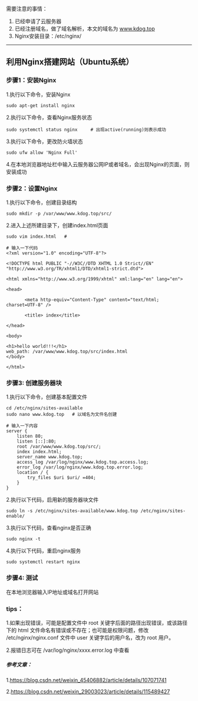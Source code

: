 需要注意的事情：
1. 已经申请了云服务器
2. 已经注册域名，做了域名解析，本文的域名为 www.kdog.top
3. Nginx安装目录：/etc/nginx/

---
## 利用Nginx搭建网站（Ubuntu系统）
### 步骤1：安装Nginx
1.执行以下命令，安装Nginx

```
sudo apt-get install nginx
```
2.执行以下命令，查看Nginx服务状态

```
sudo systemctl status nginx     # 出现active(running)则表示成功
```
3.执行以下命令，更改防火墙状态

```
sudo ufw allow 'Nginx Full'
```
4.在本地浏览器地址栏中输入云服务器公网IP或者域名，会出现Nginx的页面，则安装成功

### 步骤2：设置Nginx
1.执行以下命令，创建目录结构

```
sudo mkdir -p /var/www/www.kdog.top/src/
```
2.进入上述所建目录下，创建index.html页面

```
sudo vim index.html   # 
```

```
# 输入一下代码
<?xml version="1.0" encoding="UTF-8"?>
  
<!DOCTYPE html PUBLIC "-//W3C//DTD XHTML 1.0 Strict//EN" "http://www.w3.org/TR/xhtml1/DTD/xhtml1-strict.dtd">

<html xmlns="http://www.w3.org/1999/xhtml" xml:lang="en" lang="en">

<head>

       <meta http-equiv="Content-Type" content="text/html; charset=UTF-8" />

       <title> index</title>

</head>

<body>

<h1>hello world!!!</h1>
web_path: /var/www/www.kdog.top/src/index.html
</body>

</html>
```
### 步骤3: 创建服务器块
1.执行以下命令，创建基本配置文件

```
cd /etc/nginx/sites-available
sudo nano www.kdog.top   # 以域名为文件名创建
```

```
# 输入一下内容
server {
    listen 80;
    listen [::]:80;
    root /var/www/www.kdog.top/src/;
    index index.html;
    server_name www.kdog.top;
    access_log /var/log/nginx/www.kdog.top.access.log;
    error_log /var/log/nginx/www.kdog.top.error.log;
    location / {
        try_files $uri $uri/ =404;
    }
}
```
2.执行以下代码，启用新的服务器块文件

```
sudo ln -s /etc/nginx/sites-available/www.kdog.top /etc/nginx/sites-enable/
```
3.执行以下代码，查看nginx是否正确

```
sudo nginx -t
```
4.执行以下代码，重启nginx服务

```
sudo systemctl restart nginx
```

### 步骤4: 测试
在本地浏览器输入IP地址或域名打开网站

### tips：
1.如果出现错误，可能是配置文件中 root 关键字后面的路径出现错误，或该路径下的 html 文件命名有错误或不存在；也可能是权限问题，修改 /etc/nginx/nginx.conf 文件中 user 关键字后的用户名，改为 root 用户。

2.报错日志可在 /var/log/nginx/xxxx.error.log 中查看

##### 参考文章：
1.https://blog.csdn.net/weixin_45406882/article/details/107071741

2.https://blog.csdn.net/weixin_29003023/article/details/115489427
